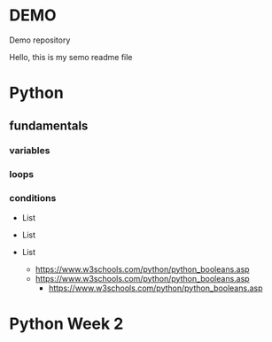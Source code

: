# DEMO 
Demo repository

Hello, this is my semo readme file


# Python
## fundamentals
### variables
### loops
### conditions

- List
- List
- List
  
  - https://www.w3schools.com/python/python_booleans.asp
  - https://www.w3schools.com/python/python_booleans.asp
    - https://www.w3schools.com/python/python_booleans.asp

# Python Week 2
<!--
**FlaviaMorgulis/FlaviaMorgulis** is a ✨ _special_ ✨ repository because its `README.md` (this file) appears on your GitHub profile.

Here are some ideas to get you started:

- 🔭 I’m currently working on ...
- 🌱 I’m currently learning ...
- 👯 I’m looking to collaborate on ...
- 🤔 I’m looking for help with ...
- 💬 Ask me about ...
- 📫 How to reach me: ...
- 😄 Pronouns: ...
- ⚡ Fun fact: ...
-->
